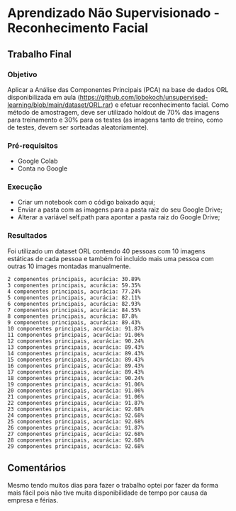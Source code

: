 # Aprendizado Não Supervisionado - Reconhecimento Facial

## Trabalho Final
### Objetivo
Aplicar a Análise das Componentes Principais (PCA) na base de dados ORL disponibilizada em aula (​https://github.com/lobokoch/unsupervised-learning/blob/main/dataset/ORL.rar​) e efetuar reconhecimento facial. Como método de amostragem, deve ser utilizado holdout de 70% das imagens para treinamento e 30% para os testes (as imagens tanto de treino, como de testes, devem ser sorteadas aleatoriamente).

### Pré-requisitos
- Google Colab
- Conta no Google

### Execução
- Criar um notebook com o código baixado aqui;
- Enviar a pasta com as imagens para a pasta raiz do seu Google Drive;
- Alterar a variável self.path para apontar a pasta raiz do Google Drive;

### Resultados
Foi utilizado um dataset ORL contendo 40 pessoas com 10 imagens estáticas de cada pessoa e também foi incluído mais uma pessoa com outras 10 images montadas manualmente.

```
2 componentes principais, acurácia: 30.89%
3 componentes principais, acurácia: 59.35%
4 componentes principais, acurácia: 77.24%
5 componentes principais, acurácia: 82.11%
6 componentes principais, acurácia: 82.93%
7 componentes principais, acurácia: 84.55%
8 componentes principais, acurácia: 87.8%
9 componentes principais, acurácia: 89.43%
10 componentes principais, acurácia: 91.87%
11 componentes principais, acurácia: 91.06%
12 componentes principais, acurácia: 90.24%
13 componentes principais, acurácia: 89.43%
14 componentes principais, acurácia: 89.43%
15 componentes principais, acurácia: 89.43%
16 componentes principais, acurácia: 89.43%
17 componentes principais, acurácia: 89.43%
18 componentes principais, acurácia: 90.24%
19 componentes principais, acurácia: 91.06%
20 componentes principais, acurácia: 91.06%
21 componentes principais, acurácia: 91.06%
22 componentes principais, acurácia: 91.87%
23 componentes principais, acurácia: 92.68%
24 componentes principais, acurácia: 92.68%
25 componentes principais, acurácia: 92.68%
26 componentes principais, acurácia: 91.87%
27 componentes principais, acurácia: 92.68%
28 componentes principais, acurácia: 92.68%
29 componentes principais, acurácia: 92.68%
```

## Comentários
Mesmo tendo muitos dias para fazer o trabalho optei por fazer da forma mais fácil pois não tive muita disponibilidade de tempo por causa da empresa e férias.
